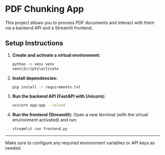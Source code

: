 # PDF Chunking App

This project allows you to process PDF documents and interact with them via a backend API and a Streamlit frontend.

## Setup Instructions

1. **Create and activate a virtual environment:**
   ```sh
   python -m venv venv
   venv\Scripts\activate
   ```

2. **Install dependencies:**
   ```sh
   pip install -r requirements.txt
   ```

3. **Run the backend API (FastAPI with Uvicorn):**
   ```sh
   uvicorn app:app --reload
   ```

4. **Run the frontend (Streamlit):**
   Open a new terminal (with the virtual environment activated) and run:
   ```sh
   streamlit run frontend.py
   ```

---

Make sure to configure any required environment variables or API keys as needed.